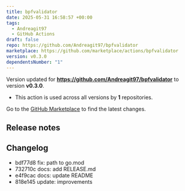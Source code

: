 ```yaml
---
title: bpfvalidator
date: 2025-05-31 16:58:57 +00:00
tags:
  - Andreagit97
  - GitHub Actions
draft: false
repo: https://github.com/Andreagit97/bpfvalidator
marketplace: https://github.com/marketplace/actions/bpfvalidator
version: v0.3.0
dependentsNumber: "1"
---
```



Version updated for **https://github.com/Andreagit97/bpfvalidator** to version **v0.3.0**.
- This action is used across all versions by **1** repositories.

Go to the [GitHub Marketplace](https://github.com/marketplace/actions/bpfvalidator) to find the latest changes.

## Release notes

## Changelog
* bdf77d8 fix: path to go.mod
* 732710c docs: add RELEASE.md
* e4f9cac docs: update README
* 818e145 update: improvements


